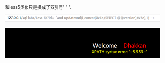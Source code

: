 和less5类似只是换成了双引号' " '.

![](https://raw.githubusercontent.com/h1iba1/h1iba1.github.io/refs/heads/master/_posts/CTF/ctf/sql注入深度剖析/sqli_labs通关/basic_challenges（基础挑战）/images/D7E54251B8B64B3382D3ECF3707FAA84clipboard.png)


